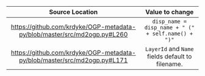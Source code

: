 | Source Location | Value to change |
|:---------------:|:---------------:|
| https://github.com/krdyke/OGP-metadata-py/blob/master/src/md2ogp.py#L260 | `disp_name = disp_name + " (" + self.name() + ")"` |
| https://github.com/krdyke/OGP-metadata-py/blob/master/src/md2ogp.py#L171 | `LayerId` and `Name` fields default to filename.   |